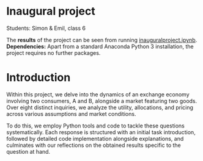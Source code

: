 # Inaugural project
Students: Simon & Emil, class 6  

The **results** of the project can be seen from running [inauguralproject.ipynb](inauguralproject.ipynb).
**Dependencies:** Apart from a standard Anaconda Python 3 installation, the project requires no further packages.

# Introduction
Within this project, we delve into the dynamics of an exchange economy involving two consumers, A and B, alongside a market featuring two goods. Over eight distinct inquiries, we analyze the utility, allocations, and pricing across various assumptions and market conditions. 

To do this, we employ Python tools and code to tackle these questions systematically. Each response is structured with an initial task introduction, followed by detailed code implementation alongside explanations, and culminates with our reflections on the obtained results specific to the question at hand.
